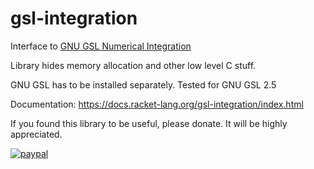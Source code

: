 # gsl-integration
Interface to [GNU GSL Numerical Integration](https://www.gnu.org/software/gsl/doc/html/integration.html)

Library hides memory allocation and other low level C stuff.

GNU GSL has to be installed separately. Tested for GNU GSL 2.5

Documentation: https://docs.racket-lang.org/gsl-integration/index.html

If you found this library to be useful, please donate.
It will be highly appreciated.

[![paypal](https://www.paypalobjects.com/en_US/i/btn/btn_donateCC_LG.gif)](https://www.paypal.me/petterpripp)



